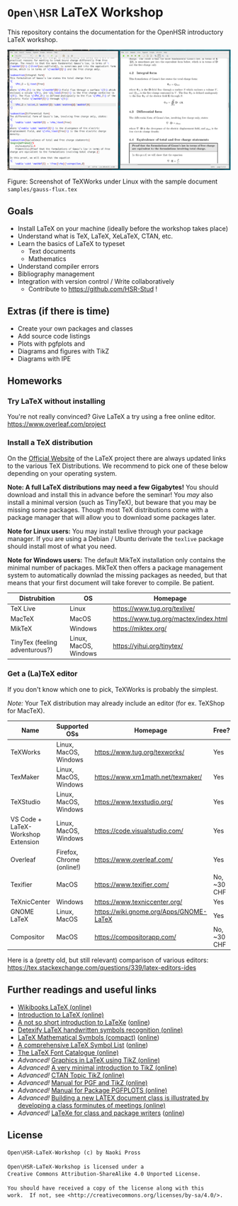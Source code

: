 # `Open\HSR` LaTeX Workshop
This repository contains the documentation for the OpenHSR introductory LaTeX workshop.

![TeXWorks Editor](pics/texworks.png)

Figure: Screenshot of TeXWorks under Linux with the sample document `samples/gauss-flux.tex`

## Goals
  - Install LaTeX on your machine (ideally before the workshop takes place)
  - Understand what is TeX, LaTeX, XeLaTeX, CTAN, etc.
  - Learn the basics of LaTeX to typeset
    - Text documents
    - Mathematics
  - Understand compiler errors
  - Bibliography management
  - Integration with version control / Write collaboratively
    - Contribute to https://github.com/HSR-Stud !

## Extras (if there is time)
  - Create your own packages and classes
  - Add source code listings
  - Plots with pgfplots and
  - Diagrams and figures with TikZ
  - Diagrams with IPE

## Homeworks

### Try LaTeX without installing

You're not really convinced? Give LaTeX a try using a free online editor. 
https://www.overleaf.com/project

### Install a TeX distribution

On the [Official Website](https://www.latex-project.org/get/#tex-distributions) of the LaTeX project there are always updated links to the various TeX Distributions. We recommend to pick one of these below depending on your operating system.

**Note: A full LaTeX distributions may need a few Gigabytes!** You should download and install this in advance before the seminar!
You *may* also install a minimal version (such as TinyTeX), but beware that you may be missing some packages. Though most TeX distributions come with a package manager that will allow you to download some packages later.

**Note for Linux users:** You may install texlive through your package manager.
If you are using a Debian / Ubuntu derivate the `texlive` package should install most of what you need.

**Note for Windows users:** The default MikTeX installation only contains the minimal number of packages. MikTeX then offers a package management system to automatically downlad the missing packages as needed, but that means that your first document will take forever to compile. Be patient.

| Distrubition                   | OS                    | Homepage                              |
|--------------------------------|-----------------------|---------------------------------------|
| TeX Live                       | Linux                 | https://www.tug.org/texlive/          |
| MacTeX                         | MacOS                 | https://www.tug.org/mactex/index.html |
| MikTeX                         | Windows               | https://miktex.org/                   |
| TinyTex (feeling adventurous?) | Linux, MacOS, Windows | https://yihui.org/tinytex/            |

### Get a (La)TeX editor

If you don't know which one to pick, TeXWorks is probably the simplest.

*Note:* Your TeX distribution may already include an editor (for ex. TeXShop for MacTeX).

| Name                               | Supported OSs               | Homepage                                | Free?       |
|------------------------------------|-----------------------------|-----------------------------------------|-------------|
| TeXWorks                           | Linux, MacOS, Windows       | https://www.tug.org/texworks/           | Yes         |
| TexMaker                           | Linux, MacOS, Windows       | https://www.xm1math.net/texmaker/       | Yes         |
| TeXStudio                          | Linux, MacOS, Windows       | https://www.texstudio.org/              | Yes         |
| VS Code + LaTeX-Workshop Extension | Linux, MacOS, Windows       | https://code.visualstudio.com/          | Yes         |
| Overleaf                           | Firefox, Chrome (online!)   | https://www.overleaf.com/               | Yes         |
| Texifier                           | MacOS                       | https://www.texifier.com/               | No, ~30 CHF |
| TeXnicCenter                       | Windows                     | https://www.texniccenter.org/           | Yes         |
| GNOME LaTeX                        | Linux, MacOS                | https://wiki.gnome.org/Apps/GNOME-LaTeX | Yes         |
| Compositor                         | MacOS                       | https://compositorapp.com/              | No, ~30 CHF |

Here is a (pretty old, but still relevant) comparison of various editors:
https://tex.stackexchange.com/questions/339/latex-editors-ides

## Further readings and useful links
- [Wikibooks LaTeX (online)](https://en.wikibooks.org/wiki/LaTeX#Contents)
- [Introduction to LaTeX (online)](https://web.mit.edu/rsi/www/pdfs/new-latex.pdf)
- [A not so short introduction to LaTeXe](references/lshort.pdf) ([online](https://tobi.oetiker.ch/lshort/lshort.pdf))
- [Detexify LaTeX handwritten symbols recognition (online)](http://detexify.kirelabs.org/classify.html)
- [LaTeX Mathematical Symbols (compact)](references/symbols-compact.pdf) ([online](https://www.caam.rice.edu/~heinken/latex/symbols.pdf))
- [A comprehensive LaTeX Symbol List](references/symbols-a4.pdf) ([online](http://tug.ctan.org/info/symbols/comprehensive/symbols-a4.pdf))
- [The LaTeX Font Catalogue (online)](https://www.tug.org/FontCatalogue/)
- *Advanced!* [Graphics in LaTeX using TikZ (online)](https://www.tug.org/TUGboat/tb29-1/tb91walczak.pdf)
- *Advanced!* [A very minimal introduction to TikZ (online)](http://cremeronline.com/LaTeX/minimaltikz.pdf)
- *Advanced!* [CTAN Topic TikZ (online)](https://www.ctan.org/topic/pgf-tikz)
- *Advanced!* [Manual for PGF and TikZ (online)](http://mirror.easyname.at/ctan/graphics/pgf/base/doc/pgfmanual.pdf)
- *Advanced!* [Manual for Package PGFPLOTS (online)](http://mirror.easyname.at/ctan/graphics/pgf/contrib/pgfplots/doc/pgfplots.pdf)
- *Advanced!* [Building a new LATEX document class is illustrated by developing a class forminutes of meetings (online)](http://tutex.tug.org/pracjourn/2005-4/hefferon/hefferon.pdf)
- *Advanced!* [LaTeXe for class and package writers](references/clsguide.pdf) ([online](https://www.latex-project.org/help/documentation/clsguide.pdf))

## License
```
Open\HSR-LaTeX-Workshop (c) by Naoki Pross

Open\HSR-LaTeX-Workshop is licensed under a
Creative Commons Attribution-ShareAlike 4.0 Unported License.

You should have received a copy of the license along with this
work.  If not, see <http://creativecommons.org/licenses/by-sa/4.0/>.
```
